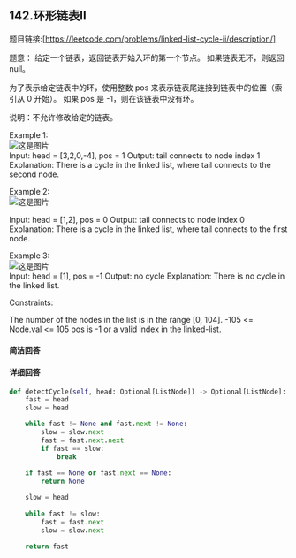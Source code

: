 ## 142.环形链表II

题目链接:[https://leetcode.com/problems/linked-list-cycle-ii/description/]

题意： 给定一个链表，返回链表开始入环的第一个节点。 如果链表无环，则返回 null。

为了表示给定链表中的环，使用整数 pos 来表示链表尾连接到链表中的位置（索引从 0 开始）。 如果 pos 是 -1，则在该链表中没有环。

说明：不允许修改给定的链表。

Example 1:\
![这是图片](https://assets.leetcode.com/uploads/2018/12/07/circularlinkedlist.png)
\
Input: head = [3,2,0,-4], pos = 1
Output: tail connects to node index 1
Explanation: There is a cycle in the linked list, where tail connects to the second node.

Example 2:\
![这是图片](https://assets.leetcode.com/uploads/2018/12/07/circularlinkedlist_test2.png)

Input: head = [1,2], pos = 0
Output: tail connects to node index 0
Explanation: There is a cycle in the linked list, where tail connects to the first node.

Example 3:\
![这是图片](https://assets.leetcode.com/uploads/2018/12/07/circularlinkedlist_test3.png) 
\
Input: head = [1], pos = -1
Output: no cycle
Explanation: There is no cycle in the linked list.


Constraints:

The number of the nodes in the list is in the range [0, 104].
-105 <= Node.val <= 105
pos is -1 or a valid index in the linked-list.

#### 简洁回答

#### 详细回答


```python
def detectCycle(self, head: Optional[ListNode]) -> Optional[ListNode]:
    fast = head
    slow = head

    while fast != None and fast.next != None:
        slow = slow.next
        fast = fast.next.next
        if fast == slow:
            break
    
    if fast == None or fast.next == None:
        return None

    slow = head
    
    while fast != slow:
        fast = fast.next
        slow = slow.next
    
    return fast
```

